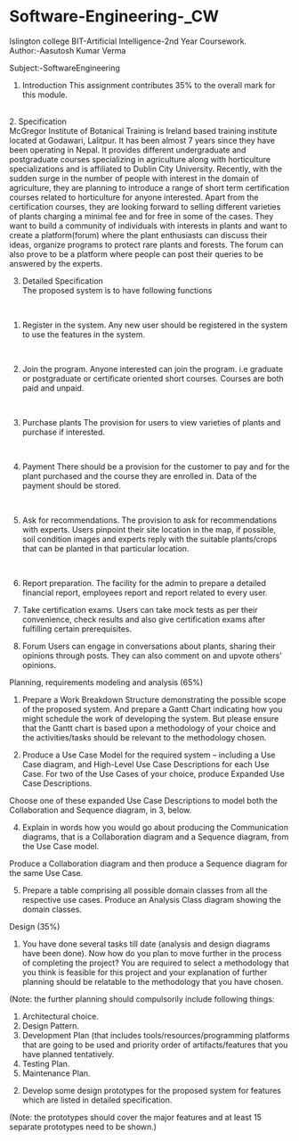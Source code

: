 # Software-Engineering-_CW
Islington college BIT-Artificial Intelligence-2nd Year Coursework.
<br>
Author:-Aasutosh Kumar Verma

Subject:-SoftwareEngineering
<br>


1. Introduction
This assignment contributes 35% to the overall mark for this module.
<br>
2. Specification
   <br>
McGregor Institute of Botanical Training is Ireland based training institute located
at Godawari, Lalitpur. It has been almost 7 years since they have been operating
in Nepal. It provides different undergraduate and postgraduate courses
specializing in agriculture along with horticulture specializations and is affiliated to
Dublin City University. Recently, with the sudden surge in the number of people
with interest in the domain of agriculture, they are planning to introduce a range of
short term certification courses related to horticulture for anyone interested.
Apart from the certification courses, they are looking forward to selling different
varieties of plants charging a minimal fee and for free in some of the cases. They
want to build a community of individuals with interests in plants and want to create
a platform(forum) where the plant enthusiasts can discuss their ideas, organize
programs to protect rare plants and forests. The forum can also prove to be a
platform where people can post their queries to be answered by the experts.

3. Detailed Specification
   <br>
The proposed system is to have following functions
<br>

1. Register in the system.
Any new user should be registered in the system to use the features in the
system.
<br>

2. Join the program.
Anyone interested can join the program. i.e graduate or postgraduate or
certificate oriented short courses. Courses are both paid and unpaid.
<br>

3. Purchase plants
The provision for users to view varieties of plants and purchase if interested.
<br>

4. Payment
There should be a provision for the customer to pay and for the plant
purchased and the course they are enrolled in. Data of the payment should
be stored.
<br>

5. Ask for recommendations.
The provision to ask for recommendations with experts. Users pinpoint their
site location in the map, if possible, soil condition images and experts reply
with the suitable plants/crops that can be planted in that particular location.
<br>

6. Report preparation.
The facility for the admin to prepare a detailed financial report, employees
report and report related to every user.

8. Take certification exams.
Users can take mock tests as per their convenience, check results and also
give certification exams after fulfilling certain prerequisites.

10. Forum
Users can engage in conversations about plants, sharing their opinions
through posts. They can also comment on and upvote others' opinions.

Planning, requirements modeling and analysis (65%)
1. Prepare a Work Breakdown Structure demonstrating the possible scope of
the proposed system. And prepare a Gantt Chart indicating how you might
schedule the work of developing the system. But please ensure that the
Gantt chart is based upon a methodology of your choice and the
activities/tasks should be relevant to the methodology chosen.

2. Produce a Use Case Model for the required system – including a Use Case
diagram, and High-Level Use Case Descriptions for each Use Case. For
two of the Use Cases of your choice, produce Expanded Use Case
Descriptions.

Choose one of these expanded Use Case Descriptions to model both the
Collaboration and Sequence diagram, in 3, below.

4. Explain in words how you would go about producing the Communication
diagrams, that is a Collaboration diagram and a Sequence diagram, from
the Use Case model.

Produce a Collaboration diagram and then produce a Sequence diagram
for the same Use Case.

5. Prepare a table comprising all possible domain classes from all the
respective use cases. Produce an Analysis Class diagram showing the
domain classes. 

Design (35%)

1. You have done several tasks till date (analysis and design diagrams have
been done). Now how do you plan to move further in the process of
completing the project? You are required to select a methodology that you
think is feasible for this project and your explanation of further planning
should be relatable to the methodology that you have chosen.

(Note: the further planning should compulsorily include following
things:

1) Architectural choice.
2) Design Pattern.
3) Development Plan (that includes tools/resources/programming
platforms that are going to be used and priority order of
artifacts/features that you have planned tentatively.
4) Testing Plan.
5) Maintenance Plan.
   
2. Develop some design prototypes for the proposed system for features
which are listed in detailed specification.

(Note: the prototypes should cover the major features and at least 15
separate prototypes need to be shown.)


